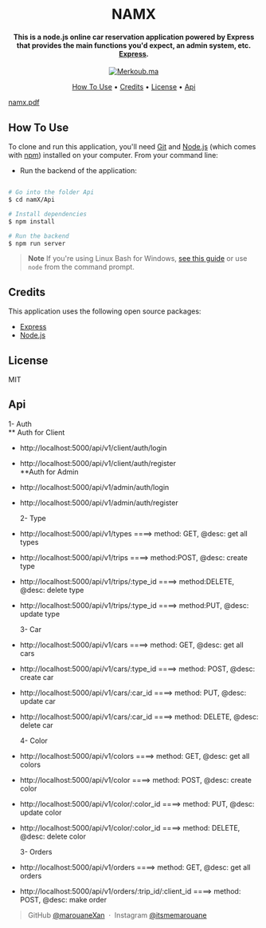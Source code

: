 <h1 align="center">
  <br>
  <br>
  NAMX
  <br>
</h1>

<h4 align="center">This is a node.js online car reservation application powered by Express that provides the main functions you'd expect, an admin system, etc. <a href="https://expressjs.com/fr/" target="_blank">Express</a>.</h4>

<p align="center">
  <a href="https://github.com/marouaneXan/namX/blob/main/Api/package.json">
    <img src="https://badge.fury.io/js/electron-markdownify.svg"
         alt="Merkoub.ma">
  </a>
</p>

<p align="center">
  <a href="#how-to-use">How To Use</a> •
  <a href="#credits">Credits</a> •
  <a href="#license">License</a> •
  <a href="#resources">Api</a> 
</p>

[namx.pdf](https://github.com/marouaneXan/namX/files/10113223/namx.pdf)

## How To Use

To clone and run this application, you'll need [Git](https://git-scm.com) and [Node.js](https://nodejs.org/en/download/) (which comes with [npm](http://npmjs.com)) installed on your computer. From your command line:

- Run the backend of the application:

```bash

# Go into the folder Api
$ cd namX/Api

# Install dependencies
$ npm install

# Run the backend
$ npm run server
```

> **Note**
> If you're using Linux Bash for Windows, [see this guide](https://nodejs.org/en/download/package-manager/) or use `node` from the command prompt.

## Credits

This application uses the following open source packages:

- [Express](http://express.com/)
- [Node.js](https://nodejs.org/)

## License

MIT

## Api

1- Auth
<br>
\*\* Auth for Client
<br>

- http://localhost:5000/api/v1/client/auth/login
- http://localhost:5000/api/v1/client/auth/register
  <br>
  \*\*Auth for Admin
  <br>
- http://localhost:5000/api/v1/admin/auth/login
- http://localhost:5000/api/v1/admin/auth/register

  2- Type

- http://localhost:5000/api/v1/types ====> method: GET, @desc: get all types
- http://localhost:5000/api/v1/trips ====> method:POST, @desc: create type
- http://localhost:5000/api/v1/trips/:type_id ====> method:DELETE, @desc: delete type
- http://localhost:5000/api/v1/trips/:type_id ====> method:PUT, @desc: update type

  3- Car

- http://localhost:5000/api/v1/cars ====> method: GET, @desc: get all cars
- http://localhost:5000/api/v1/cars/:type_id ====> method: POST, @desc: create car
- http://localhost:5000/api/v1/cars/:car_id ====> method: PUT, @desc: update car
- http://localhost:5000/api/v1/cars/:car_id ====> method: DELETE, @desc: delete car

  4- Color

- http://localhost:5000/api/v1/colors ====> method: GET, @desc: get all colors
- http://localhost:5000/api/v1/color ====> method: POST, @desc: create color
- http://localhost:5000/api/v1/color/:color_id ====> method: PUT, @desc: update color
- http://localhost:5000/api/v1/color/:color_id ====> method: DELETE, @desc: delete color

  3- Orders

- http://localhost:5000/api/v1/orders ====> method: GET, @desc: get all orders
- http://localhost:5000/api/v1/orders/:trip_id/:client_id ====> method: POST, @desc: make order

> GitHub [@marouaneXan](https://github.com/marouaneXan) &nbsp;&middot;&nbsp;
> Instagram [@itsmemarouane](https://www.instagram.com/itsmemarouane)
